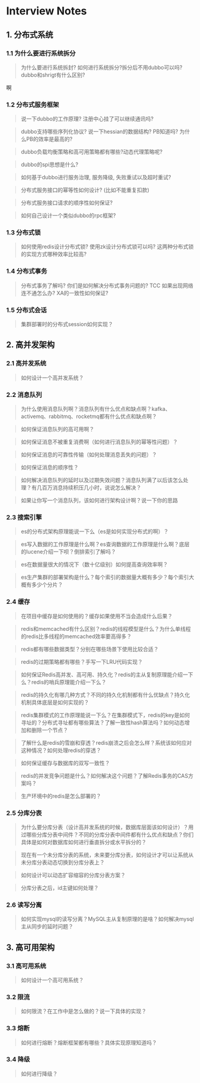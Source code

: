# Interview Notes

## 1. 分布式系统

### 1.1 为什么要进行系统拆分

> 为什么要进行系统拆封? 如何进行系统拆分?拆分后不用dubbo可以吗?dubbo和shrigt有什么区别?

啊

### 1.2 分布式服务框架

> 说一下dubbo的工作原理? 注册中心挂了可以继续通讯吗?

> dubbo支持哪些序列化协议? 说一下hessian的数据结构? PB知道吗? 为什么PB的效率是最高的?

> dubbo负载均衡策略和高可用策略都有哪些?动态代理策略呢?

> dubbo的spi思想是什么?

> 如何基于dubbo进行服务治理, 服务降级, 失败重试以及超时重试?

> 分布式服务接口的幂等性如何设计? (比如不能重复扣款)

> 分布式服务接口请求的顺序性如何保证?

> 如何自己设计一个类似dubbo的rpc框架?

### 1.3 分布式锁

> 如何使用redis设计分布式锁? 使用zk设计分布式锁可以吗? 这两种分布式锁的实现方式哪种效率比较高?

### 1.4 分布式事务

> 分布式事务了解吗? 你们是如何解决分布式事务问题的? TCC 如果出现网络连不通怎么办? XA的一致性如何保证?

### 1.5 分布式会话

> 集群部署时的分布式session如何实现？

## 2. 高并发架构

### 2.1 高并发系统

> 如何设计一个高并发系统？

### 2.2 消息队列

> 为什么使用消息队列啊？消息队列有什么优点和缺点啊？kafka、activemq、rabbitmq、rocketmq都有什么优点和缺点啊？

> 如何保证消息队列的高可用啊？

> 如何保证消息不被重复消费啊（如何进行消息队列的幂等性问题）？

> 如何保证消息的可靠性传输（如何处理消息丢失的问题）？

> 如何保证消息的顺序性？

> 如何解决消息队列的延时以及过期失效问题？消息队列满了以后该怎么处理？有几百万消息持续积压几小时，说说怎么解决？

> 如果让你写一个消息队列，该如何进行架构设计啊？说一下你的思路

### 2.3 搜索引擎

> es的分布式架构原理能说一下么（es是如何实现分布式的啊）？

> es写入数据的工作原理是什么啊？es查询数据的工作原理是什么啊？底层的lucene介绍一下呗？倒排索引了解吗？

> es在数据量很大的情况下（数十亿级别）如何提高查询效率啊？

> es生产集群的部署架构是什么？每个索引的数据量大概有多少？每个索引大概有多少个分片？

### 2.4 缓存

> 在项目中缓存是如何使用的？缓存如果使用不当会造成什么后果？

> redis和memcached有什么区别？redis的线程模型是什么？为什么单线程的redis比多线程的memcached效率要高得多？

> redis都有哪些数据类型？分别在哪些场景下使用比较合适？

> redis的过期策略都有哪些？手写一下LRU代码实现？

> 如何保证Redis高并发、高可用、持久化？redis的主从复制原理能介绍一下么？redis的哨兵原理能介绍一下么？

> redis的持久化有哪几种方式？不同的持久化机制都有什么优缺点？持久化机制具体底层是如何实现的？

> redis集群模式的工作原理能说一下么？在集群模式下，redis的key是如何寻址的？分布式寻址都有哪些算法？了解一致性hash算法吗？如何动态增加和删除一个节点？

> 了解什么是redis的雪崩和穿透？redis崩溃之后会怎么样？系统该如何应对这种情况？如何处理redis的穿透？

> 如何保证缓存与数据库的双写一致性？

> redis的并发竞争问题是什么？如何解决这个问题？了解Redis事务的CAS方案吗？

> 生产环境中的redis是怎么部署的？

### 2.5 分库分表

> 为什么要分库分表（设计高并发系统的时候，数据库层面该如何设计）？用过哪些分库分表中间件？不同的分库分表中间件都有什么优点和缺点？你们具体是如何对数据库如何进行垂直拆分或水平拆分的？

> 现在有一个未分库分表的系统，未来要分库分表，如何设计才可以让系统从未分库分表动态切换到分库分表上？

> 如何设计可以动态扩容缩容的分库分表方案？

> 分库分表之后，id主键如何处理？

### 2.6 读写分离

> 如何实现mysql的读写分离？MySQL主从复制原理的是啥？如何解决mysql主从同步的延时问题？

## 3. 高可用架构

### 3.1 高可用系统

> 如何设计一个高可用系统？

### 3.2 限流

> 如何限流？在工作中是怎么做的？说一下具体的实现？

### 3.3 熔断

> 如何进行熔断？熔断框架都有哪些？具体实现原理知道吗？

### 3.4 降级

> 如何进行降级？
